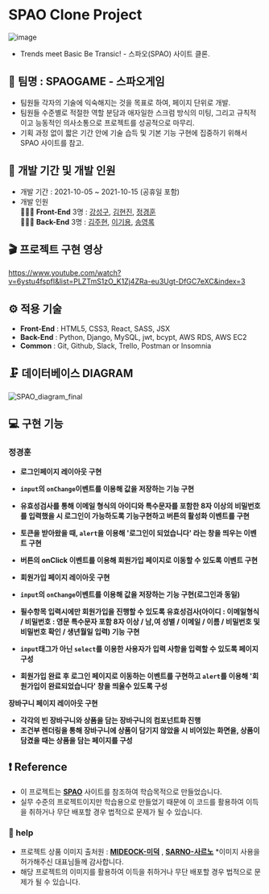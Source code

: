 # SPAO Clone Project
![image](https://user-images.githubusercontent.com/71966681/137626562-c1060d25-f28b-4c2e-aece-de32c3871aea.png)

- Trends meet Basic Be Transic! - 스파오(SPAO) 사이트 클론.

## 🎇 팀명 : SPAOGAME - 스파오게임

- 팀원들 각자의 기술에 익숙해지는 것을 목표로 하여, 페이지 단위로 개발.
- 팀원들 수준별로 적절한 역할 분담과 애자일한 스크럼 방식의 미팅, 그리고 규칙적이고 능동적인 의사소통으로 프로젝트를 성공적으로 마무리.
- 기획 과정 없이 짧은 기간 안에 기술 습득 및 기본 기능 구현에 집중하기 위해서 SPAO 사이트를 참고.

## 📅 개발 기간 및 개발 인원

- 개발 기간 : 2021-10-05 ~ 2021-10-15 (공휴일 포함)
- 개발 인원 <br/>
 👨‍👧‍👦 **Front-End** 3명 : [강성구](https://github.com/seonggookang), [김현진](https://github.com/71summernight), [정경훈](https://github.com/kyunghoon1017) <br/>
 👨‍👧‍👦 **Back-End** 3명 : [김주현](https://github.com/kjhabc2002), [이기용](https://github.com/leeky940926), [송영록](https://github.com/crescentfull)

## 🎬 프로젝트 구현 영상
https://www.youtube.com/watch?v=6ystu4fspfI&list=PLZTmS1zO_K1Zj4ZRa-eu3Ugt-DfGC7eXC&index=3

## ⚙ 적용 기술
- **Front-End** : HTML5, CSS3, React, SASS, JSX
- **Back-End** : Python, Django, MySQL, jwt, bcypt, AWS RDS, AWS EC2
- **Common** : Git, Github, Slack, Trello, Postman or Insomnia

## 🗜 데이터베이스 DIAGRAM
![SPAO_diagram_final](https://user-images.githubusercontent.com/78721108/137625673-58007c42-c404-4489-be98-d9a47b6dfe4d.png)

## 💻 구현 기능

### 정경훈
- **로그인페이지 레이아웃 구현**
- **`input`의 `onChange`이벤트를 이용해 값을 저장하는 기능 구현**
- **유효성검사를 통해 이메일 형식의 아이디와 특수문자를 포함한 8자 이상의 비밀번호를 입력했을 시 로그인이 가능하도록 기능구현하고 버튼의 활성화 이벤트를 구현**
- **토큰을 받아왔을 때, `alert`을 이용해 '로그인이 되었습니다' 라는 창을 띄우는 이벤트 구현**
- **버튼의 onClick 이벤트를 이용해 회원가입 페이지로 이동할 수 있도록 이벤트 구현**

- **회원가입 페이지 레이아웃 구현** 
- **`input`의 `onChange`이벤트를 이용해 값을 저장하는 기능 구현(로그인과 동일)**
- **필수항목 입력시에만 회원가입을 진행할 수 있도록 유효성검사(아이디 : 이메일형식 / 비밀번호 : 영문 특수문자 포함 8자 이상 / 남,여 성별 / 이메일 / 이름 / 비밀번호 및 비밀번호 확인 / 생년월일 입력) 기능 구현**
- **`input`태그가 아닌 `select`를 이용한 사용자가 입력 사항을 입력할 수 있도록 페이지 구성**
- **회원가입 완료 후 로그인 페이지로 이동하는 이벤트를 구현하고 `alert`를 이용해 '회원가입이 완료되었습니다' 창을 띄울수 있도록 구성** 

**장바구니 페이지 레이아웃 구현**
- **각각의 빈 장바구니와 상품을 담는 장바구니의 컴포넌트화 진행**  
- **조건부 렌더링을 통해 장바구니에 상품이 담기지 않았을 시 비어있는 화면을, 상품이 담겼을 때는 상품을 담는 페이지를 구성**
## ❗ Reference
- 이 프로젝트는 [**SPAO**](http://spao.com/) 사이트를 참조하여 학습목적으로 만들었습니다.
- 실무 수준의 프로젝트이지만 학습용으로 만들었기 때문에 이 코드를 활용하여 이득을 취하거나 무단 배포할 경우 법적으로 문제가 될 수 있습니다.

### 🙏 help   
- 프로젝트 상품 이미지 출처원 : [**MIDEOCK-미덕**](http://mideock.kr/) , [**SARNO-사르노**](http://sarno.co.kr/) *이미지 사용을 허가해주신 대표님들께 감사합니다.
- 해당 프로젝트의 이미지를 활용하여 이득을 취하거나 무단 배포할 경우 법적으로 문제가 될 수 있습니다.
